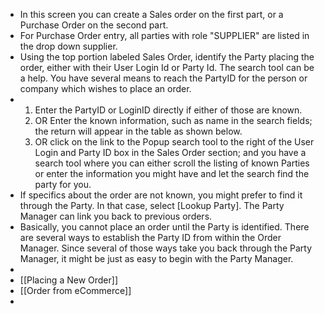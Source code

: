 - In this screen you can create a Sales order on the first part, or a Purchase Order on the second part.
- For Purchase Order entry, all parties with role "SUPPLIER" are listed in the drop down supplier.
- Using the top portion labeled Sales Order, identify the Party placing the order, either with their User Login Id or Party Id. The search tool can be a help.
  You have several means to reach the PartyID for the person or company which wishes to place an order.
- <ol>
      <li>Enter the PartyID or LoginID directly if either of those are known.</li>   <li>OR Enter the known information, such as name in the search fields; the return will appear in the table as shown below.</li>  <li>OR click on the link to the Popup search tool to the right of the User Login and Party ID box in the Sales Order section; and you have a search tool where you can either scroll the listing of known Parties or enter the information you might have and let the search find the party for you.</li>
  </ol>
- If specifics about the order are not known, you might prefer to find it through the Party. In that case, select [Lookup Party]. The Party Manager can link you back to previous orders.
- Basically, you cannot place an order until the Party is identified. There are several ways to establish the Party ID from within the Order Manager. Since several of those ways take you back through the Party Manager, it might be just as easy to begin with the Party Manager.
-
- [[Placing a New Order]]
- [[Order from eCommerce]]
-